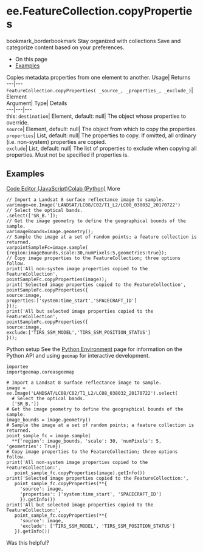  
#  ee.FeatureCollection.copyProperties 
bookmark_borderbookmark Stay organized with collections  Save and categorize content based on your preferences.
  * On this page
  * [Examples](https://developers.google.com/earth-engine/apidocs/ee-featurecollection-copyproperties#examples)


Copies metadata properties from one element to another. 
Usage| Returns  
---|---  
`FeatureCollection.copyProperties( _source_, _properties_, _exclude_)`| Element  
Argument| Type| Details  
---|---|---  
this: `destination`| Element, default: null| The object whose properties to override.  
`source`| Element, default: null| The object from which to copy the properties.  
`properties`| List, default: null| The properties to copy. If omitted, all ordinary (i.e. non-system) properties are copied.  
`exclude`| List, default: null| The list of properties to exclude when copying all properties. Must not be specified if properties is.  
## Examples
[Code Editor (JavaScript)](https://developers.google.com/earth-engine/apidocs/ee-featurecollection-copyproperties#code-editor-javascript-sample)[Colab (Python)](https://developers.google.com/earth-engine/apidocs/ee-featurecollection-copyproperties#colab-python-sample) More
```
// Import a Landsat 8 surface reflectance image to sample.
varimage=ee.Image('LANDSAT/LC08/C02/T1_L2/LC08_038032_20170722')
// Select the optical bands.
.select(['SR_B.']);
// Get the image geometry to define the geographical bounds of the sample.
varimageBounds=image.geometry();
// Sample the image at a set of random points; a feature collection is returned.
varpointSampleFc=image.sample(
{region:imageBounds,scale:30,numPixels:5,geometries:true});
// Copy image properties to the FeatureCollection; three options follow.
print('All non-system image properties copied to the FeatureCollection',
pointSampleFc.copyProperties(image));
print('Selected image properties copied to the FeatureCollection',
pointSampleFc.copyProperties({
source:image,
properties:['system:time_start','SPACECRAFT_ID']
}));
print('All but selected image properties copied to the FeatureCollection',
pointSampleFc.copyProperties({
source:image,
exclude:['TIRS_SSM_MODEL','TIRS_SSM_POSITION_STATUS']
}));
```
Python setup
See the [ Python Environment](https://developers.google.com/earth-engine/guides/python_install) page for information on the Python API and using `geemap` for interactive development.
```
importee
importgeemap.coreasgeemap
```
```
# Import a Landsat 8 surface reflectance image to sample.
image = ee.Image('LANDSAT/LC08/C02/T1_L2/LC08_038032_20170722').select(
  # Select the optical bands.
  ['SR_B.'])
# Get the image geometry to define the geographical bounds of the sample.
image_bounds = image.geometry()
# Sample the image at a set of random points; a feature collection is returned.
point_sample_fc = image.sample(
  **{'region': image_bounds, 'scale': 30, 'numPixels': 5, 'geometries': True})
# Copy image properties to the FeatureCollection; three options follow.
print('All non-system image properties copied to the FeatureCollection:',
   point_sample_fc.copyProperties(image).getInfo())
print('Selected image properties copied to the FeatureCollection:',
   point_sample_fc.copyProperties(**{
     'source': image,
     'properties': ['system:time_start', 'SPACECRAFT_ID']
     }).getInfo())
print('All but selected image properties copied to the FeatureCollection:',
   point_sample_fc.copyProperties(**{
     'source': image,
     'exclude': ['TIRS_SSM_MODEL', 'TIRS_SSM_POSITION_STATUS']
   }).getInfo())
```

Was this helpful?
